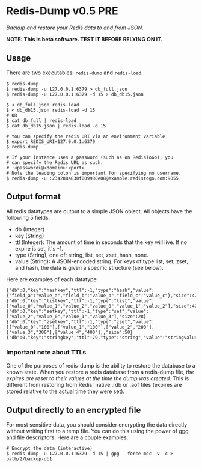 # Redis-Dump v0.5 PRE

*Backup and restore your Redis data to and from JSON.*

**NOTE: This is beta software. TEST IT BEFORE RELYING ON IT.**

## Usage

There are two executables: `redis-dump` and `redis-load`.

```
$ redis-dump
$ redis-dump -u 127.0.0.1:6379 > db_full.json
$ redis-dump -u 127.0.0.1:6379 -d 15 > db_db15.json

$ < db_full.json redis-load
$ < db_db15.json redis-load -d 15
# OR
$ cat db_full | redis-load
$ cat db_db15.json | redis-load -d 15

# You can specify the redis URI via an environment variable
$ export REDIS_URI=127.0.0.1:6379
$ redis-dump

# If your instance uses a password (such as on RedisToGo), you
# can specify the Redis URL as such:
# :<password>@<domain>:<port>
# Note the leading colon is important for specifying no username.
$ redis-dump -u :234288a830f009980e08@example.redistogo.com:9055
```

## Output format

All redis datatypes are output to a simple JSON object. All objects have the following 5 fields:

* db (Integer)
* key (String)
* ttl (Integer): The amount of time in seconds that the key will live. If no expire is set, it's -1.
* type (String), one of: string, list, set, zset, hash, none.
* value (String): A JSON-encoded string. For keys of type list, set, zset, and hash, the data is given a specific structure (see below).

Here are examples of each datatype:

```
{"db":0,"key":"hashkey","ttl":-1,"type":"hash","value":{"field_a":"value_a","field_b":"value_b","field_c":"value_c"},"size":42}
{"db":0,"key":"listkey","ttl":-1,"type":"list","value":["value_0","value_1","value_2","value_0","value_1","value_2"],"size":42}
{"db":0,"key":"setkey","ttl":-1,"type":"set","value":["value_2","value_0","value_1","value_3"],"size":28}
{"db":0,"key":"zsetkey","ttl":-1,"type":"zset","value":[["value_0","100"],["value_1","100"],["value_2","200"],["value_3","300"],["value_4","400"]],"size":50}
{"db":0,"key":"stringkey","ttl":79,"type":"string","value":"stringvalue","size":11}
```

### Important note about TTLs

One of the purposes of redis-dump is the ability to restore the database to a known state. When you restore a redis database from a redis-dump file, *the expires are reset to their values at the time the dump was created*. This is different from restoring from Redis' native .rdb or .aof files (expires are stored relative to the actual time they were set).

## Output directly to an encrypted file

For most sensitive data, you should consider encrypting the data directly without writing first to a temp file. You can do this using the power of [gpg](http://www.gnupg.org/) and file descriptors. Here are a couple examples:

```
# Encrypt the data (interactive)
$ redis-dump -u 127.0.0.1:6379 -d 15 | gpg --force-mdc -v -c > path/2/backup-db1
